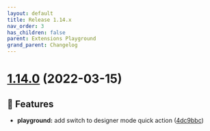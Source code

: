```yaml
---
layout: default
title: Release 1.14.x
nav_order: 3
has_children: false
parent: Extensions Playground
grand_parent: Changelog
---
```


# [1.14.0](https://github.com/lumapps/lumapps-extensions-playground/compare/v1.13.0...v1.14.0) (2022-03-15)

## 🚀 Features

- **playground:** add switch to designer mode quick action ([4dc9bbc](https://github.com/lumapps/lumapps-extensions-playground/commit/4dc9bbc0cd679218d3be7a2c73c0ca21fdf5dd0e))
